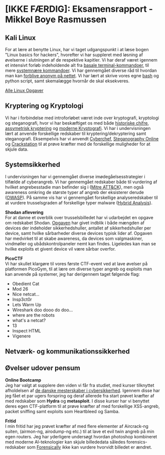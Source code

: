 # [IKKE FÆRDIG]: Eksamensrapport - Mikkel Boye Rasmussen

## Kali Linux
For at lære at benytte Linux, har vi taget udgangspunkt i at læse bogen "Linux basics for hackers", hvorefter vi har suppleret med løsning af øvelserne i slutningen af de respektive kapitler. Vi har deraf været igennem et intensivt forløb indeholdende alt fra [basale terminal-kommandoer](https://github.com/MBRzealand/IT-sikkerhed/blob/main/Linux%20%C3%98velser/%C3%98velser%20kapitel%201%20-%20Basics.md), til mere [systemnære kommandoer](https://github.com/MBRzealand/IT-sikkerhed/blob/main/Linux%20%C3%98velser/%C3%98velser%20kapitel%207%20-%20Environment%20variables.md). Vi har gennemgået diverse råd til hvordan man kan [forblive anonym på nettet](https://github.com/MBRzealand/IT-sikkerhed/blob/main/Linux%20%C3%98velser/%C3%98velser%20kapitel%2013%20-%20Becoming%20secure%20and%20anonymous.md). Vi har lært at skrive vores egne [bash](https://github.com/MBRzealand/IT-sikkerhed/blob/main/Linux%20%C3%98velser/%C3%98velser%20kapitel%208%20-%20Bash%20scripting.md) og python script, samt skemalægge hvornår de skal eksekveres.

[Alle Linux Opgaver](https://github.com/MBRzealand/IT-sikkerhed/tree/main/Linux%20%C3%98velser)


## Kryptering og Kryptologi
Vi har i forbindelse med introforløbet været inde over kryptografi, kryptologi og steganografi, hvor vi har beskæftiget os med både [historiske chifre](https://github.com/MBRzealand/IT-sikkerhed/blob/main/Krypterings%C3%B8velser/Historiske%20Chifre.md), [assymetrisk kryptering](https://github.com/MBRzealand/IT-sikkerhed/blob/main/Krypterings%C3%B8velser/Asymmetrisk%20Kryptering.md) og [moderne Kryptografi](https://github.com/MBRzealand/IT-sikkerhed/blob/main/Krypterings%C3%B8velser/Moderne%20Kryptografi.md). Vi har i undervisningen lært at anvende forskellige redskaber til kryptering/dekryptering samt steganografi. Eksempelvis har vi anvendt [Cyberchef](https://gchq.github.io/CyberChef/), [Steganography Online](https://stylesuxx.github.io/steganography/) og [Crackstation](https://crackstation.net/) til at prøve kræfter med de forskellige muligheder for at skjule data.

## Systemsikkerhed
I undervisningen har vi gennemgået diverse imødegåelsesstrategier i tilfælde af cyberangreb. Vi har gennemgået redskaber både til vurdering af hvilket angrebesstadie man befinder sig i ([Mitre ATT&CK](https://attack.mitre.org/)), men også awareness omkring de største typer af angreb der eksisterer derude ([OWASP](https://owasp.org/www-project-top-ten/)). På samme vis har vi gennemgået forskellige  analyseredskaber til at vurdere trusselsgraden af forskellige typer malware ([Hybrid Analysis](https://www.hybrid-analysis.com/)).

<b>Shodan aflevering</b><br/>
For at danne et overblik over trusselsbilledet har vi udarbejdet en opgave om redskabet Shodan. [Opgaven](https://github.com/MBRzealand/IT-sikkerhed/blob/main/Systemsikkerhed/Shodan%20aflevering.md) har givet indblik i både mængden af devices der indeholder sikkerhedshuller, antallet af sikkerhedshuller per device, samt hvilke sårbarheder diverse devices typisk lider af. Opgaven har medvirket til at skabe awareness, da devices som valgmaskiner, vindmøller og ubådskontrolpaneler nemt kan findes. Ligeledes kan man se hvilke exploits et givent device vil være sårbar overfor.

<b>PicoCTF</b><br/>
Vi har skullet klargøre til vores første CTF-event ved at lave øvelser på platformen PicoGym, til at lære om diverse typer angreb og exploits man kan anvende på systemer, jeg har derigennem taget følgende flag:
<ul>
  <li>Obedient Cat</li>
  <li>Mod 26</li>
  <li>Nice netcat...</li>
  <li>Insp3ct0r</li>
  <li>Lets Warm Up</li>
  <li>Wireshark doo dooo do doo...</li>
  <li>where are the robots</li>
  <li>what's a netcat?</li>
  <li>13</li>
  <li>Inspect HTML</li>
  <li>Vigenere</li>
</ul>




## Netværk- og kommunikationssikkerhed


## Øvelser udover pensum

<b>Online Bootcamp</b><br/>
Jeg har valgt at supplere den viden vi får fra studiet, med kurser tilknyttet afholdelsen af [de danske mesterskaber i cybersikkerhed](https://www.cybermesterskaberne.dk/online-traening/). Igennem disse har jeg fået et par ugers forspring og deraf allerede fra start prøvet kræfter af med redskaber som **Hydra** og **metasploit**. I disse kurser har vi benyttet deres egen CTF-platform til at prøve kræfter af med forskellige XSS-angreb, packet sniffing samt exploits som Heartbleed og Samba.

<b>Fritid</b><br/>
I min fritid har jeg prøvet kræfter af med flere elementer af Aircrack-ng suiten, (airmon-ng, airodump-ng etc.) til at lave et evil twin angreb på min egen routers. Jeg har yderligere undersøgt hvordan photoshop kombineret med moderne AI-teknologier kan skjule billededata således forensics-redskaber som [Forensically](https://29a.ch/photo-forensics/) ikke kan vurdere hvorvidt billedet er ændret.

